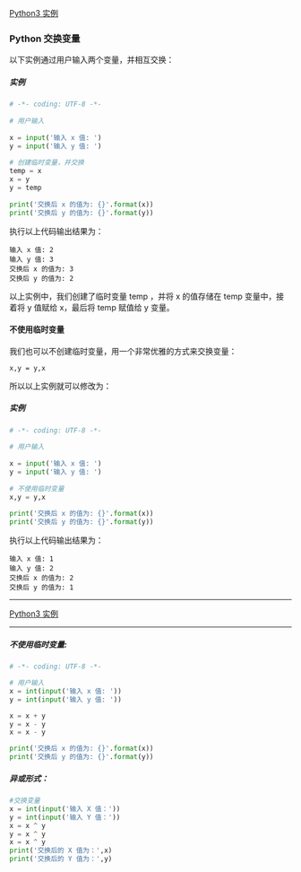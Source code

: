 [Python3 实例](/src/lesson25.examples/examples.md)
### Python 交换变量

以下实例通过用户输入两个变量，并相互交换：

##### 实例
```python
# -*- coding: UTF-8 -*-
  
# 用户输入
 
x = input('输入 x 值: ')
y = input('输入 y 值: ')
 
# 创建临时变量，并交换
temp = x
x = y
y = temp
 
print('交换后 x 的值为: {}'.format(x))
print('交换后 y 的值为: {}'.format(y))
```
执行以上代码输出结果为：
```
输入 x 值: 2
输入 y 值: 3
交换后 x 的值为: 3
交换后 y 的值为: 2
```
以上实例中，我们创建了临时变量 temp ，并将 x 的值存储在 temp 变量中，接着将 y 值赋给 x，最后将 temp 赋值给 y 变量。

#### 不使用临时变量
我们也可以不创建临时变量，用一个非常优雅的方式来交换变量：
```
x,y = y,x
```
所以以上实例就可以修改为：

##### 实例
````python
# -*- coding: UTF-8 -*-
  
# 用户输入
 
x = input('输入 x 值: ')
y = input('输入 y 值: ')
 
# 不使用临时变量
x,y = y,x
 
print('交换后 x 的值为: {}'.format(x))
print('交换后 y 的值为: {}'.format(y))
````
执行以上代码输出结果为：
```
输入 x 值: 1
输入 y 值: 2
交换后 x 的值为: 2
交换后 y 的值为: 1
```
---
[Python3 实例](/src/lesson25.examples/examples.md)

---
##### 不使用临时变量:
```python
# -*- coding: UTF-8 -*-

# 用户输入
x = int(input('输入 x 值: '))
y = int(input('输入 y 值: '))

x = x + y
y = x - y
x = x - y

print('交换后 x 的值为: {}'.format(x))
print('交换后 y 的值为: {}'.format(y))
```
##### 异或形式：
```python
#交换变量
x = int(input('输入 X 值：'))
y = int(input('输入 Y 值：'))
x = x ^ y
y = x ^ y
x = x ^ y
print('交换后的 X 值为：',x)
print('交换后的 Y 值为：',y)
```
